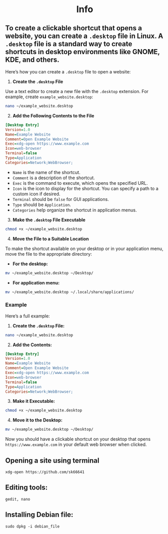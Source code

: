 <h1 style="text-align: center">Info</h1> 
 
## To create a clickable shortcut that opens a website, you can create a `.desktop` file in Linux. A `.desktop` file is a standard way to create shortcuts in desktop environments like GNOME, KDE, and others.

Here’s how you can create a `.desktop` file to open a website:

1. **Create the `.desktop` File**

Use a text editor to create a new file with the `.desktop` extension. For example, create `example_website.desktop`:

```sh
nano ~/example_website.desktop
```

2. **Add the Following Contents to the File**

```ini
[Desktop Entry]
Version=1.0
Name=Example Website
Comment=Open Example Website
Exec=xdg-open https://www.example.com
Icon=web-browser
Terminal=false
Type=Application
Categories=Network;WebBrowser;
```

- `Name` is the name of the shortcut.
- `Comment` is a description of the shortcut.
- `Exec` is the command to execute, which opens the specified URL.
- `Icon` is the icon to display for the shortcut. You can specify a path to a custom icon if desired.
- `Terminal` should be `false` for GUI applications.
- `Type` should be `Application`.
- `Categories` help organize the shortcut in application menus.

3. **Make the `.desktop` File Executable**

```sh
chmod +x ~/example_website.desktop
```

4. **Move the File to a Suitable Location**

To make the shortcut available on your desktop or in your application menu, move the file to the appropriate directory:

- **For the desktop:**

```sh
mv ~/example_website.desktop ~/Desktop/
```

- **For application menu:**

```sh
mv ~/example_website.desktop ~/.local/share/applications/
```

### Example

Here’s a full example:

1. **Create the `.desktop` File:**

```sh
nano ~/example_website.desktop
```

2. **Add the Contents:**

```ini
[Desktop Entry]
Version=1.0
Name=Example Website
Comment=Open Example Website
Exec=xdg-open https://www.example.com
Icon=web-browser
Terminal=false
Type=Application
Categories=Network;WebBrowser;
```

3. **Make it Executable:**

```sh
chmod +x ~/example_website.desktop
```

4. **Move it to the Desktop:**

```sh
mv ~/example_website.desktop ~/Desktop/
```

Now you should have a clickable shortcut on your desktop that opens `https://www.example.com` in your default web browser when clicked.

## Opening a site using terminal
```
xdg-open https://github.com/sk66641
```

## Editing tools:
```
gedit, nano
```

## Installing Debian file:
```
sudo dpkg -i debian_file
```

